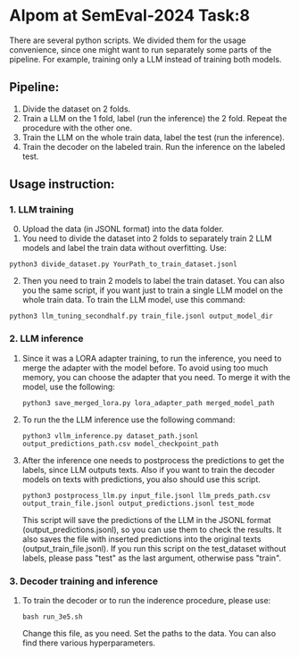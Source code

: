# AIpom at SemEval-2024 Task:8

There are several python scripts. We divided them for the usage convenience, since one might want to run separately some parts of the pipeline. For example, training only a LLM instead of training both models.

## Pipeline:
1. Divide the dataset on 2 folds.
2. Train a LLM on the 1 fold, label (run the inference) the 2 fold. Repeat the procedure with the other one.
3. Train the LLM on the whole train data, label the test (run the inference).
4. Train the decoder on the labeled train. Run the inference on the labeled test.

## Usage instruction:

### 1. LLM training
0. Upload the data (in JSONL format) into the data folder.
1. You need to divide the dataset into 2 folds to separately train 2 LLM models and label the train data without overfitting. Use:
  ```
  python3 divide_dataset.py YourPath_to_train_dataset.jsonl
  ```

2. Then you need to train 2 models to label the train dataset. You can also you the same script, if you want just to train a single LLM model on the whole train data. To train the LLM model, use this command:
  ```
  python3 llm_tuning_secondhalf.py train_file.jsonl output_model_dir
  ```

### 2. LLM inference

1. Since it was a LORA adapter training, to run the inference, you need to merge the adapter with the model before. To avoid using too much memory, you can choose the adapter that you need. To merge it with the model, use the following:
   ```
   python3 save_merged_lora.py lora_adapter_path merged_model_path
   ```

2. To run the the LLM inference use the following command:  
   ```
   python3 vllm_inference.py dataset_path.jsonl output_predictions_path.csv model_checkpoint_path
   ```
3. After the inference one needs to postprocess the predictions to get the labels, since LLM outputs texts. Also if you want to train the decoder models on texts with predictions, you also should use this script.

   ```
   python3 postprocess_llm.py input_file.jsonl llm_preds_path.csv output_train_file.jsonl output_predictions.jsonl test_mode
   ```
   This script will save the predictions of the LLM in the JSONL format (output_predictions.jsonl), so you can use them to check the results. It also saves the file with inserted predictions into the original texts (output_train_file.jsonl). If you run this script on the test_dataset without labels, please pass "test" as the last argument, otherwise pass "train".

### 3. Decoder training and inference

1. To train the decoder or to run the inderence procedure, please use:
   ```
   bash run_3e5.sh
   ```
   Change this file, as you need. Set the paths to the data. You can also find there various hyperparameters.
